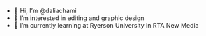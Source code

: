 - 👋 Hi, I’m @daliachami
- 👀 I’m interested in editing and graphic design
- 🌱 I’m currently learning at Ryerson University in RTA New Media
